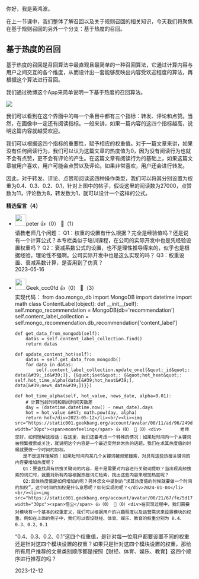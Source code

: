 你好，我是黄鸿波。

在上一节课中，我们整体了解召回以及关于规则召回的相关知识，今天我们将聚焦在基于规则召回的另外一个分支：基于热度的召回。

## 基于热度的召回

基于热度的召回是召回算法中最直观且最简单的一种召回算法，它通过计算内容与用户之间交互的各个维度，从而设计出一套能够反映出内容受欢迎程度的算法，再根据这个算法进行召回。

我们通过微博这个App来简单说明一下基于热度的召回算法。

![](https://static001.geekbang.org/resource/image/2f/e6/2f78e459b18b336077e62807ba82fce6.jpg?wh=868x1111)

我们可以看到在这个界面中的每一个条目中都有三个指标：转发、评论和点赞。当然，在画像中一定还有阅读指标。一般来讲，如果一篇内容的这四个指标越高，说明这篇内容就越受欢迎。

我们可以根据这四个指标的重要性，赋予相应的权重值。对于一篇文章来讲，如果没有任何阅读行为，我们可以认为这篇文章的热度值为0，因为没有阅读行为也就不会有点赞，更不会有评论的产生。在这篇文章有阅读行为的基础上，如果这篇文章被用户喜欢，用户可能会点赞以及评论。如果非常喜欢，用户还会进行转发。

因此，对于转发、评论、点赞和阅读这四种操作类型，我们可以将其分别设置为权重为0.4、0.3、0.2、0.1，针对上图中的帖子，假设这里的阅读数为27000，点赞数为11，评论数为8，转发数为1，就可以设计一个这样的公式。
<div><strong>精选留言（4）</strong></div><ul>
<li><img src="https://static001.geekbang.org/account/avatar/00/10/25/87/f3a69d1b.jpg" width="30px"><span>peter</span> 👍（0） 💬（1）<div>请教老师几个问题：
Q1：权重的设置有什么根据？完全是经验值吗？还是说有一个计算公式？本专栏类似于培训课程，在公司的实际开发中也是凭经验设置权重吗？
Q2：衰减系数公式的设置，也不是理性推导得来的，似乎也是根据经验，理论性不强啊。公司实际开发中也是这么实现的吗？
Q3：权重设置、衰减系数计算，是否用到了仿真？</div>2023-05-16</li><br/><li><img src="https://thirdwx.qlogo.cn/mmopen/vi_32/EaBxhibOicZe9L7z2icbU4W462l543drFWYqibqczTicj4Msyb2g9pDSGmFTiafW9jibwib7jG6hpAdPMcCowdCiaxHaOdA/132" width="30px"><span>Geek_ccc0fd</span> 👍（0） 💬（3）<div>实现代码：
from dao.mongo_db import MongoDB
import datetime
import math
class ContentLabel(object):
    def __init__(self):
        self.mongo_recommendation = MongoDB(db=&#39;recommendation&#39;)
        self.content_label_collection = self.mongo_recommendation.db_recommendation[&#39;content_label&#39;]

    def get_data_from_mongodb(self):
        datas = self.content_label_collection.find()
        return datas

    def update_content_hot(self):
        datas = self.get_data_from_mongodb()
        for data in datas:
            self.content_label_collection.update_one({&quot;_id&quot;: data[&#39;_id&#39;]}, {&quot;$set&quot;: {&quot;hot_heat&quot;: self.hot_time_alpha(data[&#39;hot_heat&#39;], data[&#39;news_date&#39;])}})

    def hot_time_alpha(self, hot_value, news_date, alpha=0.01):
        # 计算当前时间和新闻时间天数差
        day = (datetime.datetime.now() - news_date).days
        hot = hot_value &#47; math.pow(day, alpha)
        return hot</div>2023-05-12</li><br/><li><img src="https://static001.geekbang.org/account/avatar/00/11/ad/96/249d1643.jpg" width="30px"><span>moonfeeling</span> 👍（0） 💬（0）<div>       老师您好，如何理解这段话：在这里，我们还要考虑一个特殊的情况：如果短时间内一个关键词被频繁搜索或关注，就说明这个内容是一个最近突然非常热的话题，我们在求其热度值的时候就要做一个时间的加权。
       是不是这样理解的：如果短时间内某几个关键词被频繁搜索，对具有这些热搜关键词的内容要增加热度呢？
       Q1：要查找具有热搜关键词的内容，是不是需要对内容进行关键词提取？当出现高频搜索的词汇时，就要对所有内容根据热搜词汇检索，找出这些内容来增加热度呢？
       Q2:具体热度值是如何增加的呢？另外您文中提到的“求其热度值的时候就要做一个时间的加权”，这个时间的加权是什么意思呢？如何实现的呢？</div>2024-01-04</li><br/><li><img src="https://static001.geekbang.org/account/avatar/00/21/67/fe/5d17661a.jpg" width="30px"><span>悟尘</span> 👍（0） 💬（0）<div>在实现过程中，我们需要对模块有一个基本的权重定义，我们可以根据用户的兴趣程度以及运营需求来设置模块的权重。例如在上面的例子中，我们可以假设财经、体育、娱乐、教育的权重分别为 0.4、0.3、0.2、0.1
“0.4、0.3、0.2、0.1”这四个权重值，是针对每一位用户都要设置不同的权重还是针对这四个模块设置的权重？如果只是针对这四个模块设置的权重，那给所有用户推荐的文章类别顺序都是按照【财经、体育、娱乐、教育】这四个顺序进行推荐的吗？</div>2023-12-12</li><br/>
</ul>